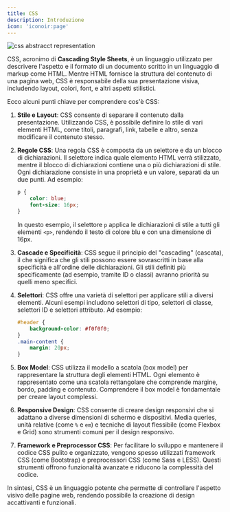 ```yaml
---
title: CSS
description: Introduzione
icon: 'iconoir:page'
---
```


![css abstracct representation](/images/2-frontend/CSS.webp)

CSS, acronimo di **Cascading Style Sheets**, è un linguaggio utilizzato per descrivere l'aspetto e il formato di un documento scritto in un linguaggio di markup come HTML. Mentre HTML fornisce la struttura del contenuto di una pagina web, CSS è responsabile della sua presentazione visiva, includendo layout, colori, font, e altri aspetti stilistici.

Ecco alcuni punti chiave per comprendere cos'è CSS:

1. **Stile e Layout**: CSS consente di separare il contenuto dalla presentazione. Utilizzando CSS, è possibile definire lo stile di vari elementi HTML, come titoli, paragrafi, link, tabelle e altro, senza modificare il contenuto stesso.

2. **Regole CSS**: Una regola CSS è composta da un selettore e da un blocco di dichiarazioni. Il selettore indica quale elemento HTML verrà stilizzato, mentre il blocco di dichiarazioni contiene una o più dichiarazioni di stile. Ogni dichiarazione consiste in una proprietà e un valore, separati da un due punti. Ad esempio:
   ```css
   p {
       color: blue;
       font-size: 16px;
   }
   ```
   In questo esempio, il selettore `p` applica le dichiarazioni di stile a tutti gli elementi `<p>`, rendendo il testo di colore blu e con una dimensione di 16px.

3. **Cascade e Specificità**: CSS segue il principio del "cascading" (cascata), il che significa che gli stili possono essere sovrascritti in base alla specificità e all'ordine delle dichiarazioni. Gli stili definiti più specificamente (ad esempio, tramite ID o classi) avranno priorità su quelli meno specifici.

4. **Selettori**: CSS offre una varietà di selettori per applicare stili a diversi elementi. Alcuni esempi includono selettori di tipo, selettori di classe, selettori ID e selettori attributo. Ad esempio:
   ```css
   #header {
       background-color: #f0f0f0;
   }
   .main-content {
       margin: 20px;
   }
   ```

5. **Box Model**: CSS utilizza il modello a scatola (box model) per rappresentare la struttura degli elementi HTML. Ogni elemento è rappresentato come una scatola rettangolare che comprende margine, bordo, padding e contenuto. Comprendere il box model è fondamentale per creare layout complessi.

6. **Responsive Design**: CSS consente di creare design responsivi che si adattano a diverse dimensioni di schermo e dispositivi. Media queries, unità relative (come `%` e `em`) e tecniche di layout flessibile (come Flexbox e Grid) sono strumenti comuni per il design responsivo.

7. **Framework e Preprocessor CSS**: Per facilitare lo sviluppo e mantenere il codice CSS pulito e organizzato, vengono spesso utilizzati framework CSS (come Bootstrap) e preprocessori CSS (come Sass e LESS). Questi strumenti offrono funzionalità avanzate e riducono la complessità del codice.

In sintesi, CSS è un linguaggio potente che permette di controllare l'aspetto visivo delle pagine web, rendendo possibile la creazione di design accattivanti e funzionali.